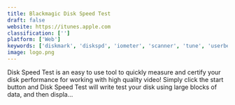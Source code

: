 ```yaml
---
title: Blackmagic Disk Speed Test
draft: false 
website: https://itunes.apple.com
classification: ['']
platform: ['Web']
keywords: ['diskmark', 'diskspd', 'iometer', 'scanner', 'tune', 'userbenchmark']
image: logo.png
---
```

‎Disk Speed Test is an easy to use tool to quickly measure and certify your disk performance for working with high quality video! Simply click the start button and Disk Speed Test will write test your disk using large blocks of data, and then displa…